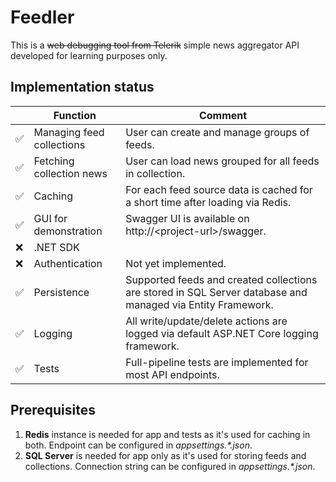 ﻿# Feedler

This is a ~~web debugging tool from Telerik~~ simple news aggregator API developed for learning purposes only.

## Implementation status

||Function|Comment
|---|---|---
|✅|Managing feed collections|User can create and manage groups of feeds.
|✅|Fetching collection news|User can load news grouped for all feeds in collection.
|✅|Caching|For each feed source data is cached for a short time after loading via Redis.
|✅|GUI for demonstration|Swagger UI is available on http://\<project-url\>/swagger.
|❌|.NET SDK||
|❌|Authentication|Not yet implemented.|
|✅|Persistence|Supported feeds and created collections are stored in SQL Server database and managed via Entity Framework.|
|✅|Logging|All write/update/delete actions are logged via default ASP.NET Core logging framework.
|✅|Tests|Full-pipeline tests are implemented for most API endpoints.

## Prerequisites

1. **Redis** instance is needed for app and tests as it's used for caching in both. Endpoint can be configured in *appsettings.\*.json*.
2. **SQL Server** is needed for app only as it's used for storing feeds and collections. Connection string can be configured in *appsettings.\*.json*.
